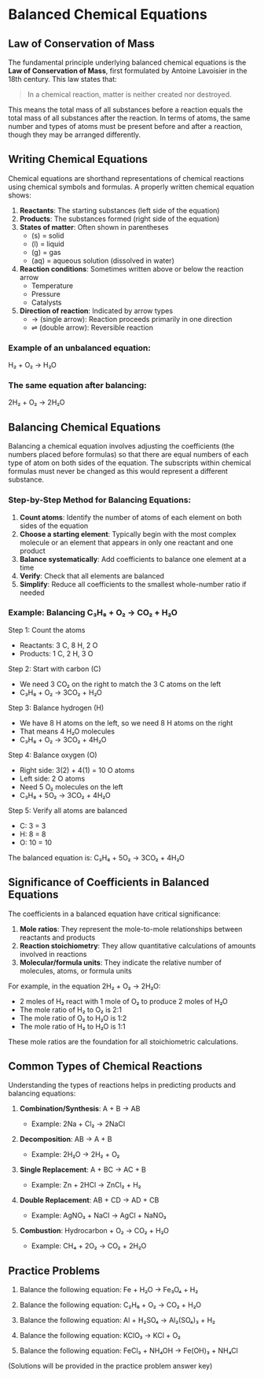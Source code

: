 # Balanced Chemical Equations

## Law of Conservation of Mass

The fundamental principle underlying balanced chemical equations is the **Law of Conservation of Mass**, first formulated by Antoine Lavoisier in the 18th century. This law states that:

> In a chemical reaction, matter is neither created nor destroyed.

This means the total mass of all substances before a reaction equals the total mass of all substances after the reaction. In terms of atoms, the same number and types of atoms must be present before and after a reaction, though they may be arranged differently.

## Writing Chemical Equations

Chemical equations are shorthand representations of chemical reactions using chemical symbols and formulas. A properly written chemical equation shows:

1. **Reactants**: The starting substances (left side of the equation)
2. **Products**: The substances formed (right side of the equation)
3. **States of matter**: Often shown in parentheses
   - (s) = solid
   - (l) = liquid
   - (g) = gas
   - (aq) = aqueous solution (dissolved in water)
4. **Reaction conditions**: Sometimes written above or below the reaction arrow
   - Temperature
   - Pressure
   - Catalysts
5. **Direction of reaction**: Indicated by arrow types
   - → (single arrow): Reaction proceeds primarily in one direction
   - ⇌ (double arrow): Reversible reaction

### Example of an unbalanced equation:
H₂ + O₂ → H₂O

### The same equation after balancing:
2H₂ + O₂ → 2H₂O

## Balancing Chemical Equations

Balancing a chemical equation involves adjusting the coefficients (the numbers placed before formulas) so that there are equal numbers of each type of atom on both sides of the equation. The subscripts within chemical formulas must never be changed as this would represent a different substance.

### Step-by-Step Method for Balancing Equations:

1. **Count atoms**: Identify the number of atoms of each element on both sides of the equation
2. **Choose a starting element**: Typically begin with the most complex molecule or an element that appears in only one reactant and one product
3. **Balance systematically**: Add coefficients to balance one element at a time
4. **Verify**: Check that all elements are balanced
5. **Simplify**: Reduce all coefficients to the smallest whole-number ratio if needed

### Example: Balancing C₃H₈ + O₂ → CO₂ + H₂O

Step 1: Count the atoms
- Reactants: 3 C, 8 H, 2 O
- Products: 1 C, 2 H, 3 O

Step 2: Start with carbon (C)
- We need 3 CO₂ on the right to match the 3 C atoms on the left
- C₃H₈ + O₂ → 3CO₂ + H₂O

Step 3: Balance hydrogen (H)
- We have 8 H atoms on the left, so we need 8 H atoms on the right
- That means 4 H₂O molecules
- C₃H₈ + O₂ → 3CO₂ + 4H₂O

Step 4: Balance oxygen (O)
- Right side: 3(2) + 4(1) = 10 O atoms
- Left side: 2 O atoms
- Need 5 O₂ molecules on the left
- C₃H₈ + 5O₂ → 3CO₂ + 4H₂O

Step 5: Verify all atoms are balanced
- C: 3 = 3
- H: 8 = 8
- O: 10 = 10

The balanced equation is: C₃H₈ + 5O₂ → 3CO₂ + 4H₂O

## Significance of Coefficients in Balanced Equations

The coefficients in a balanced equation have critical significance:

1. **Mole ratios**: They represent the mole-to-mole relationships between reactants and products
2. **Reaction stoichiometry**: They allow quantitative calculations of amounts involved in reactions
3. **Molecular/formula units**: They indicate the relative number of molecules, atoms, or formula units

For example, in the equation 2H₂ + O₂ → 2H₂O:
- 2 moles of H₂ react with 1 mole of O₂ to produce 2 moles of H₂O
- The mole ratio of H₂ to O₂ is 2:1
- The mole ratio of O₂ to H₂O is 1:2
- The mole ratio of H₂ to H₂O is 1:1

These mole ratios are the foundation for all stoichiometric calculations.

## Common Types of Chemical Reactions

Understanding the types of reactions helps in predicting products and balancing equations:

1. **Combination/Synthesis**: A + B → AB
   - Example: 2Na + Cl₂ → 2NaCl

2. **Decomposition**: AB → A + B
   - Example: 2H₂O → 2H₂ + O₂

3. **Single Replacement**: A + BC → AC + B
   - Example: Zn + 2HCl → ZnCl₂ + H₂

4. **Double Replacement**: AB + CD → AD + CB
   - Example: AgNO₃ + NaCl → AgCl + NaNO₃

5. **Combustion**: Hydrocarbon + O₂ → CO₂ + H₂O
   - Example: CH₄ + 2O₂ → CO₂ + 2H₂O

## Practice Problems

1. Balance the following equation:
   Fe + H₂O → Fe₃O₄ + H₂

2. Balance the following equation:
   C₂H₆ + O₂ → CO₂ + H₂O

3. Balance the following equation:
   Al + H₂SO₄ → Al₂(SO₄)₃ + H₂

4. Balance the following equation:
   KClO₃ → KCl + O₂

5. Balance the following equation:
   FeCl₃ + NH₄OH → Fe(OH)₃ + NH₄Cl

(Solutions will be provided in the practice problem answer key)
